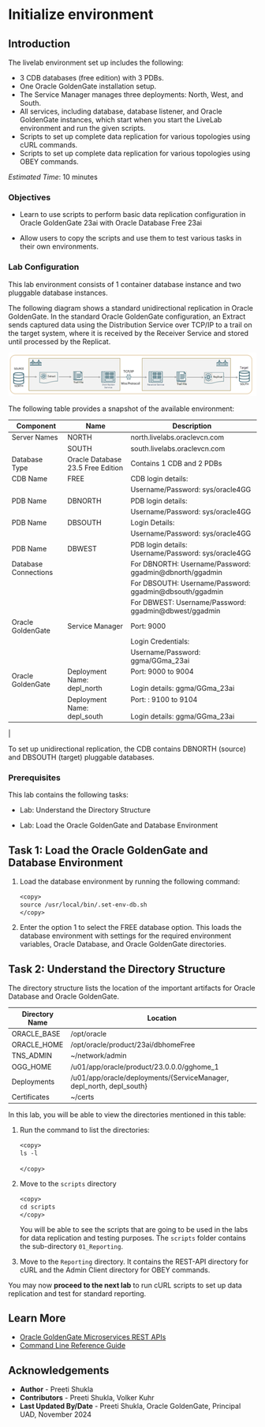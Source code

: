 # Initialize environment

## Introduction
The livelab environment set up includes the following:

* 3 CDB databases (free edition) with 3 PDBs.
* One Oracle GoldenGate installation setup.
* The Service Manager manages three deployments: North, West, and South.
* All services, including database, database listener, and Oracle GoldenGate instances, which start when you start the LiveLab environment and run the given scripts.
* Scripts to set up complete data replication for various topologies using cURL commands.
* Scripts to set up complete data replication for various topologies using OBEY commands.

*Estimated Time*:  10 minutes

### Objectives
* Learn to use scripts to perform basic data replication configuration in Oracle GoldenGate 23ai with Oracle Database Free 23ai

* Allow users to copy the scripts and use them to test various tasks in their own environments.

### Lab Configuration

This lab environment consists of 1 container database instance and two pluggable database instances. 

The following diagram shows a standard unidirectional replication in Oracle GoldenGate. In the standard Oracle GoldenGate configuration, an Extract sends captured data using the Distribution Service over TCP/IP to a trail on the target system, where it is received by the Receiver Service and stored until processed by the Replicat.

  ![MA Components and Replication Process](./images/data_replication.png " ")

The following table provides a snapshot of the available environment:

| Component | Name  | Description |
 -----------| ------- | -------------
| Server Names      | NORTH | north.livelabs.oraclevcn.com
|                   | SOUTH | south.livelabs.oraclevcn.com
| Database Type     | Oracle Database 23.5 Free Edition | Contains 1 CDB and 2 PDBs
| CDB Name   | FREE | CDB login details: 
|            |      |    Username/Password: sys/oracle4GG
| PDB Name   | DBNORTH | PDB login details: 
|            |      |   Username/Password: sys/oracle4GG
|PDB Name    | DBSOUTH | Login Details:  
|            |       |   Username/Password: sys/oracle4GG
|PDB Name    | DBWEST | PDB login details: Username/Password: sys/oracle4GG
Database Connections| | For DBNORTH: Username/Password: ggadmin@dbnorth/ggadmin 
|                   | | For DBSOUTH: Username/Password: ggadmin@dbsouth/ggadmin
|                   | | For DBWEST: Username/Password: ggadmin@dbwest/ggadmin
|Oracle GoldenGate | Service Manager | Port: 9000 
| ||Login Credentials:
| | | Username/Password: ggma/GGma_23ai
|Oracle GoldenGate | Deployment Name: depl_north | Port: 9000 to 9004 <br> </br> Login details: ggma/GGma_23ai 
| | Deployment Name: depl_south | Port: : 9100 to 9104 <br> </br> Login details: ggma/GGma_23ai
|

To set up unidirectional replication, the CDB contains DBNORTH (source) and DBSOUTH (target) pluggable databases.  

### Prerequisites
This lab contains the following tasks:

  - Lab: Understand the Directory Structure

  - Lab: Load the Oracle GoldenGate and Database Environment
  
## Task 1: Load the Oracle GoldenGate and Database Environment 

   1. Load the database environment by running the following command:
    
       ```
       <copy>
       source /usr/local/bin/.set-env-db.sh
       </copy>

       ```
   2. Enter the option 1 to select the FREE database option. This loads the database environment with settings for the required environment variables, Oracle Database, and Oracle GoldenGate directories.
         
   
## Task 2: Understand the Directory Structure

The directory structure lists the location of the important artifacts for Oracle Database and Oracle GoldenGate. 


| Directory Name   |     Location         |
--------------     | ----------------     |
| ORACLE_BASE      |  /opt/oracle         |
| ORACLE_HOME      | /opt/oracle/product/23ai/dbhomeFree                                |
| TNS_ADMIN        | ~/network/admin      |
| OGG_HOME         | /u01/app/oracle/product/23.0.0.0/gghome_1                         |
| Deployments      | /u01/app/oracle/deployments/{ServiceManager, depl_north, depl_south}                               |
| Certificates     | ~/certs              |    


In this lab, you will be able to view the directories mentioned in this table:

1. Run the command to list the directories:

       
       <copy>
       ls -l
       
       </copy>
       

2.  Move to the <code>scripts</code> directory 

       ```
       <copy>
       cd scripts       
       </copy>

       ```
    You will be able to see the scripts that are going to be used in the labs for data replication and testing purposes. The <code>scripts</code> folder contains the sub-directory <code>01_Reporting</code>.

3. Move to the <code>Reporting</code> directory. It contains the REST-API directory for cURL and the Admin Client directory for OBEY commands.

You may now **proceed to the next lab** to run cURL scripts to set up data replication and test for standard reporting.

## Learn More

* [Oracle GoldenGate Microservices REST APIs](https://docs.oracle.com/en/middleware/goldengate/core/23/oggra/)
* [Command Line Reference Guide](https://docs.oracle.com/en/middleware/goldengate/core/23/gclir/index.html)

## Acknowledgements
* **Author** - Preeti Shukla
* **Contributors** - Preeti Shukla, Volker Kuhr
* **Last Updated By/Date** - Preeti Shukla, Oracle GoldenGate, Principal UAD, November 2024
